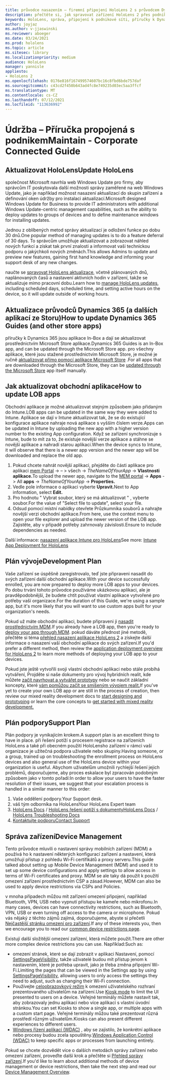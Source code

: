 ```yaml
---
title: průvodce nasazením – firemní připojení HoloLens 2 s průvodcem Dynamics 365 – údržba
description: přečtěte si, jak spravovat zařízení HoloLens 2 přes podnikovou propojenou síť pomocí průvodců Dynamics 365.
keywords: HoloLens, správa, připojení k podnikové síti, příručky k Dynamics 365, AAD, Azure AD, MDM, správa mobilních zařízení
author: joyjaz
ms.author: v-jjaswinski
ms.reviewer: aboeger
ms.date: 03/24/2021
ms.prod: hololens
ms.topic: article
ms.sitesec: library
ms.localizationpriority: medium
audience: HoloLens
manager: yannisle
appliesto:
- HoloLens 2
ms.openlocfilehash: 0176e816f167499574607bc16c8fbd6bde757daf
ms.sourcegitcommit: c43cd2f450b643ad4fc8e749235d03ec5aa3ffcf
ms.translationtype: MT
ms.contentlocale: cs-CZ
ms.lasthandoff: 07/12/2021
ms.locfileid: "113636992"
---
```

# <a name="maintain---corporate-connected-guide"></a><span data-ttu-id="496b4-104">Údržba – Příručka propojená s podnikem</span><span class="sxs-lookup"><span data-stu-id="496b4-104">Maintain - Corporate Connected Guide</span></span>

## <a name="update-hololens"></a><span data-ttu-id="496b4-105">Aktualizovat HoloLens</span><span class="sxs-lookup"><span data-stu-id="496b4-105">Update HoloLens</span></span>

<span data-ttu-id="496b4-106">společnost Microsoft navrhla web Windows Update pro firmy, aby správcům IT poskytovala další možnosti správy zaměřené na web Windows Update, jako je například možnost nasazení aktualizací do skupin zařízení a definování oken údržby pro instalaci aktualizací.</span><span class="sxs-lookup"><span data-stu-id="496b4-106">Microsoft designed Windows Update for Business to provide IT administrators with additional Windows Update-centric management capabilities, such as the ability to deploy updates to groups of devices and to define maintenance windows for installing updates.</span></span>

<span data-ttu-id="496b4-107">Jednou z oblíbených metod správy aktualizací je odložení funkce po dobu 30 dnů.</span><span class="sxs-lookup"><span data-stu-id="496b4-107">One popular method of managing updates is to do a feature deferral of 30 days.</span></span> <span data-ttu-id="496b4-108">To správcům umožňuje aktualizovat a zobrazovat náhled nových funkcí a získat tak první znalosti a informovat vaši technickou podporu o jakýchkoli nových změnách.</span><span class="sxs-lookup"><span data-stu-id="496b4-108">This allows Admins to update and preview new features, gaining first hand knowledge and informing your support desk of any new changes.</span></span>

<span data-ttu-id="496b4-109">naučte se [spravovat HoloLens aktualizace](/hololens/hololens-updates), včetně plánovaných dnů, naplánovaných časů a nastavení aktivních hodin v zařízení, takže se aktualizuje mimo pracovní dobu.</span><span class="sxs-lookup"><span data-stu-id="496b4-109">Learn how to [manage HoloLens updates](/hololens/hololens-updates), including scheduled days, scheduled time, and setting active hours on the device, so it will update outside of working hours.</span></span>

## <a name="how-to-update-dynamics-365-guides-and-other-store-apps"></a><span data-ttu-id="496b4-110">Aktualizace průvodců Dynamics 365 (a dalších aplikací ze Storu)</span><span class="sxs-lookup"><span data-stu-id="496b4-110">How to update Dynamics 365 Guides (and other store apps)</span></span>

<span data-ttu-id="496b4-111">příručky k Dynamics 365 jsou aplikace In-Box a dají se aktualizovat prostřednictvím Microsoft Store aplikace.</span><span class="sxs-lookup"><span data-stu-id="496b4-111">Dynamics 365 Guides is an In-Box app, and can be updated through the Microsoft Store app.</span></span> <span data-ttu-id="496b4-112">pro všechny aplikace, které jsou stažené prostřednictvím Microsoft Store, je možné je ručně [aktualizovat přímo pomocí aplikace Microsoft Store](/hololens/holographic-store-apps#update-apps) .</span><span class="sxs-lookup"><span data-stu-id="496b4-112">For all apps that are downloaded through the Microsoft Store, they can be [updated through the Microsoft Store](/hololens/holographic-store-apps#update-apps) app itself manually.</span></span>

## <a name="how-to-update-lob-apps"></a><span data-ttu-id="496b4-113">Jak aktualizovat obchodní aplikace</span><span class="sxs-lookup"><span data-stu-id="496b4-113">How to update LOB apps</span></span>

<span data-ttu-id="496b4-114">Obchodní aplikace je možné aktualizovat stejným způsobem jako přidaným do Intune.</span><span class="sxs-lookup"><span data-stu-id="496b4-114">LOB apps can be updated in the same way they were added to Intune.</span></span> <span data-ttu-id="496b4-115">Aplikace se dají v Intune aktualizovat tak, že se do existující konfigurace aplikace nahraje nová aplikace s vyšším číslem verze.</span><span class="sxs-lookup"><span data-stu-id="496b4-115">Apps can be updated in Intune by uploading the new app with a higher version number to the existing App configuration.</span></span> <span data-ttu-id="496b4-116">Když se zařízení synchronizuje s Intune, bude to mít za to, že existuje novější verze aplikace a stáhne se novější aplikace a nahradí starou aplikaci.</span><span class="sxs-lookup"><span data-stu-id="496b4-116">When the device syncs to Intune, it will observe that there is a newer app version and the newer app will be downloaded and replace the old app.</span></span>

1. <span data-ttu-id="496b4-117">Pokud chcete nahrát novější aplikaci, přejděte do části aplikace pro aplikaci [mem Portal](https://endpoint.microsoft.com/#home)  ->   – > všech   ->  *TheNameOfYourApp*  ->  **Vlastnosti aplikace.**</span><span class="sxs-lookup"><span data-stu-id="496b4-117">To upload the newer app, navigate to the [MEM portal](https://endpoint.microsoft.com/#home) -> **Apps** -> All **apps** -> *TheNameOfYourApp* -> **Properties.**</span></span>
2. <span data-ttu-id="496b4-118">Vedle pole informace o aplikaci vyberte **Upravit.**</span><span class="sxs-lookup"><span data-stu-id="496b4-118">Next to App information, select **Edit.**</span></span>
3. <span data-ttu-id="496b4-119">Pro hodnotu &quot; Vybrat soubor, který se má aktualizovat &quot; , vyberte soubor.</span><span class="sxs-lookup"><span data-stu-id="496b4-119">For the value of &quot;Select file to update&quot;, select your file.</span></span>
4. <span data-ttu-id="496b4-120">Odsud pomocí místní nabídky otevřete Průzkumníka souborů a nahrajte novější verzi obchodní aplikace.</span><span class="sxs-lookup"><span data-stu-id="496b4-120">From here, use the context menu to open your file explorer and upload the newer version of the LOB app.</span></span> <span data-ttu-id="496b4-121">Zajistěte, aby v případě potřeby zahrnovaly závislosti.</span><span class="sxs-lookup"><span data-stu-id="496b4-121">Ensure to include dependencies as needed.</span></span>

<span data-ttu-id="496b4-122">Další informace: [nasazení aplikace Intune pro HoloLens](/hololens/app-deploy-intune)</span><span class="sxs-lookup"><span data-stu-id="496b4-122">See more: [Intune App Deployment for HoloLens](/hololens/app-deploy-intune)</span></span>

## <a name="development-plan"></a><span data-ttu-id="496b4-123">Plán vývoje</span><span class="sxs-lookup"><span data-stu-id="496b4-123">Development Plan</span></span>

<span data-ttu-id="496b4-124">Vaše zařízení se úspěšně zaregistrovalo, teď jste připraveni nasadit do svých zařízení další obchodní aplikace.</span><span class="sxs-lookup"><span data-stu-id="496b4-124">With your device successfully enrolled, you are now prepared to deploy more LOB apps to your devices.</span></span> <span data-ttu-id="496b4-125">Po dobu trvání tohoto průvodce používáme ukázkovou aplikaci, ale je pravděpodobnější, že budete chtít používat vlastní aplikace vytvořené pro potřeby vaší organizace.</span><span class="sxs-lookup"><span data-stu-id="496b4-125">For the duration of this Guide, we're using a sample app, but it's more likely that you will want to use custom apps built for your organization's needs.</span></span>

<span data-ttu-id="496b4-126">Pokud už máte obchodní aplikaci, budete připraveni ji [nasadit prostřednictvím MDM](/hololens/app-deploy-intune).</span><span class="sxs-lookup"><span data-stu-id="496b4-126">If you already have a LOB app, then you're ready to [deploy your app through MDM](/hololens/app-deploy-intune).</span></span> <span data-ttu-id="496b4-127">pokud dáváte přednost jiné metodě, přečtěte si téma [přehled nasazení aplikace HoloLens 2](/hololens/app-deploy-overview) a získejte další informace o nasazení vaší obchodní aplikace do svých zařízení.</span><span class="sxs-lookup"><span data-stu-id="496b4-127">If you'd prefer a different method, then review the [application deployment overview for HoloLens 2](/hololens/app-deploy-overview) to learn more methods of deploying your LOB app to your devices.</span></span>

<span data-ttu-id="496b4-128">Pokud jste ještě vytvořili svoji vlastní obchodní aplikaci nebo stále probíhá vytváření, Projděte si naše dokumenty pro vývoj hybridních realit, kde můžete [začít navrhovat a vytvářet prototypy](/windows/mixed-reality/design/design) nebo se naučit základní koncepty, které [vám pomůžou začít se smíšeným vývojem realit.](/windows/mixed-reality/discover/get-started-with-mr)</span><span class="sxs-lookup"><span data-stu-id="496b4-128">If you've yet to create your own LOB app or are still in the process of creation, then review our mixed reality development docs to [start designing and prototyping](/windows/mixed-reality/design/design) or learn the core concepts to [get started with mixed reality development.](/windows/mixed-reality/discover/get-started-with-mr)</span></span>

## <a name="support-plan"></a><span data-ttu-id="496b4-129">Plán podpory</span><span class="sxs-lookup"><span data-stu-id="496b4-129">Support Plan</span></span>

<span data-ttu-id="496b4-130">Plán podpory je vynikajícím krokem.</span><span class="sxs-lookup"><span data-stu-id="496b4-130">A support plan is an excellent thing to have in place.</span></span> <span data-ttu-id="496b4-131">při řešení potíží s procesem registrace na zařízeních HoloLens a také při obecném použití HoloLensho zařízení v rámci vaší organizace je užitečná podpora uživatele nebo skupiny.</span><span class="sxs-lookup"><span data-stu-id="496b4-131">Having someone, or a group, trained up on troubleshooting the enrollment process on HoloLens devices and also general use of the HoloLens device within your organization is useful.</span></span> <span data-ttu-id="496b4-132">Abychom uživatelům umožnili rychlejší řešení jejich problémů, doporučujeme, aby proces eskalace byl zpracován podobným způsobem jako v tomto pořadí:</span><span class="sxs-lookup"><span data-stu-id="496b4-132">In order to allow your users to have the faster resolution of their issues, we suggest that your escalation process is handled in a similar manner to this order:</span></span>

1. <span data-ttu-id="496b4-133">Vaše oddělení podpory.</span><span class="sxs-lookup"><span data-stu-id="496b4-133">Your Support desk.</span></span>
2. <span data-ttu-id="496b4-134">váš tým odborníka na HoloLens</span><span class="sxs-lookup"><span data-stu-id="496b4-134">Your HoloLens Expert team</span></span>
3. <span data-ttu-id="496b4-135">[HoloLens Docs](/hololens/)  /  [HoloLens řešení potíží s dokumenty](/hololens/hololens-troubleshooting)</span><span class="sxs-lookup"><span data-stu-id="496b4-135">[HoloLens Docs](/hololens/) / [HoloLens Troubleshooting Docs](/hololens/hololens-troubleshooting)</span></span>
4. [<span data-ttu-id="496b4-136">Kontaktujte podporu</span><span class="sxs-lookup"><span data-stu-id="496b4-136">Contact Support</span></span>](https://support.serviceshub.microsoft.com/supportforbusiness/create?sapId=e9391227-fa6d-927b-0fff-f96288631b8f)

## <a name="device-management"></a><span data-ttu-id="496b4-137">Správa zařízení</span><span class="sxs-lookup"><span data-stu-id="496b4-137">Device Management</span></span>

<span data-ttu-id="496b4-138">Tento průvodce mluvili o nastavení správy mobilních zařízení (MDM) a používá ho k nastavení některých konfigurací zařízení a nastavení, která umožňují přístup z pohledu Wi-Fi certifikátů a proxy serveru.</span><span class="sxs-lookup"><span data-stu-id="496b4-138">This guide talked about setting up Mobile Device Management (MDM) and used it to set up some device configurations and apply settings to allow access in terms of Wi-Fi certificates and proxy.</span></span> <span data-ttu-id="496b4-139">MDM se ale taky dá použít k použití omezení zařízení prostřednictvím CSP a zásad.</span><span class="sxs-lookup"><span data-stu-id="496b4-139">However, MDM can also be used to apply device restrictions via CSPs and Policies.</span></span>

<span data-ttu-id="496b4-140">v mnoha případech můžou mít zařízení omezení připojení, například Bluetooth, VPN, USB nebo vypnutí přístupu ke kameře nebo mikrofonu.</span><span class="sxs-lookup"><span data-stu-id="496b4-140">In many cases, devices can have connectivity restrictions, such as Bluetooth, VPN, USB or even turning off access to the camera or microphone.</span></span> <span data-ttu-id="496b4-141">Pokud vás nějaký z těchto zájmů zajímá, doporučujeme, abyste si přečetli [Nejčastější stránku omezení pro zařízení](/hololens/hololens-common-device-restrictions).</span><span class="sxs-lookup"><span data-stu-id="496b4-141">If any of these interests you, then we encourage you to read our [common device restrictions page](/hololens/hololens-common-device-restrictions).</span></span>

<span data-ttu-id="496b4-142">Existují další složitější omezení zařízení, která můžete použít.</span><span class="sxs-lookup"><span data-stu-id="496b4-142">There are other more complex device restrictions you can use.</span></span> <span data-ttu-id="496b4-143">Například:</span><span class="sxs-lookup"><span data-stu-id="496b4-143">Such as:</span></span>

- <span data-ttu-id="496b4-144">omezení stránek, které se dají zobrazit v aplikaci Nastavení, pomocí [SettingsPageVisibility](/hololens/settings-uri-list), takže uživatelé budou mít přístup jenom k nastavením, které je potřeba upravit, jako je třeba změna připojení Wi-Fi.</span><span class="sxs-lookup"><span data-stu-id="496b4-144">Limiting the pages that can be viewed in the Settings app by using [SettingsPageVisibility](/hololens/settings-uri-list), allowing users to only access the settings they need to adjust, such as changing their Wi-Fi connection.</span></span>
- <span data-ttu-id="496b4-145">Používejte [celoobrazovkový režim](/hololens/hololens-kiosk) k omezení uživatelského rozhraní prezentovaného uživatelům na zařízení.</span><span class="sxs-lookup"><span data-stu-id="496b4-145">Use [Kiosk mode](/hololens/hololens-kiosk) to limit the UI presented to users on a device.</span></span> <span data-ttu-id="496b4-146">Veřejné terminály můžete nastavit tak, aby zobrazovaly jednu aplikaci nebo více aplikací s vlastní úvodní stránkou.</span><span class="sxs-lookup"><span data-stu-id="496b4-146">You can set Kiosks to show a single app, or multiple apps with a custom start page.</span></span> <span data-ttu-id="496b4-147">Veřejné terminály můžou také prezentovat různá prostředí různým uživatelům.</span><span class="sxs-lookup"><span data-stu-id="496b4-147">Kiosks can also present different experiences to different users.</span></span>
- <span data-ttu-id="496b4-148">[Windows řízení aplikací (WDAC)](/hololens/windows-defender-application-control-wdac) , aby se zajistilo, že konkrétní aplikace nebo procesy budou zcela spouštěny.</span><span class="sxs-lookup"><span data-stu-id="496b4-148">[Windows Application Control (WDAC)](/hololens/windows-defender-application-control-wdac) to keep specific apps or processes from launching entirely.</span></span>

<span data-ttu-id="496b4-149">Pokud se chcete dozvědět více o dalších metodách správy zařízení nebo omezení zařízení, proveďte další krok a přečtěte si [Přehled správy zařízení](/hololens/hololens-csp-policy-overview).</span><span class="sxs-lookup"><span data-stu-id="496b4-149">If you'd like to learn about additional methods of device management or device restrictions, then take the next step and read our [Device Management Overview](/hololens/hololens-csp-policy-overview).</span></span>





